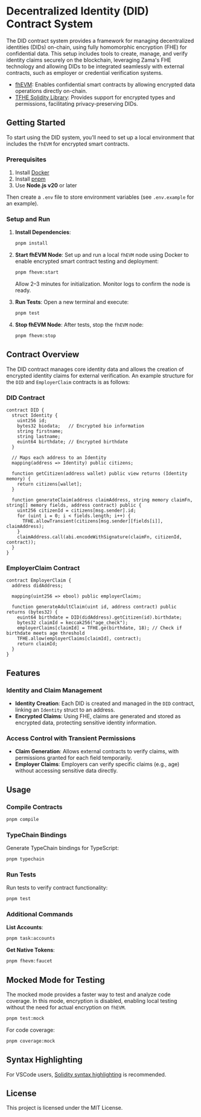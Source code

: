 # Decentralized Identity (DID) Contract System

The DID contract system provides a framework for managing decentralized identities (DIDs) on-chain, using fully homomorphic encryption (FHE) for confidential data. This setup includes tools to create, manage, and verify identity claims securely on the blockchain, leveraging Zama's FHE technology and allowing DIDs to be integrated seamlessly with external contracts, such as employer or credential verification systems.

- [fhEVM](https://github.com/zama-ai/fhevm): Enables confidential smart contracts by allowing encrypted data operations directly on-chain.
- [TFHE Solidity Library](https://github.com/zama-ai/fhevm/blob/main/examples): Provides support for encrypted types and permissions, facilitating privacy-preserving DIDs.

## Getting Started

To start using the DID system, you’ll need to set up a local environment that includes the `fhEVM` for encrypted smart contracts.

### Prerequisites

1. Install [Docker](https://docs.docker.com/engine/install/)
2. Install [pnpm](https://pnpm.io/installation)
3. Use **Node.js v20** or later

Then create a `.env` file to store environment variables (see `.env.example` for an example).

### Setup and Run

1. **Install Dependencies**:
    ```sh
    pnpm install
    ```

2. **Start fhEVM Node**:
   Set up and run a local `fhEVM` node using Docker to enable encrypted smart contract testing and deployment:
   ```sh
   pnpm fhevm:start
   ```
   Allow 2–3 minutes for initialization. Monitor logs to confirm the node is ready.

3. **Run Tests**:
   Open a new terminal and execute:
   ```sh
   pnpm test
   ```

4. **Stop fhEVM Node**:
   After tests, stop the `fhEVM` node:
   ```sh
   pnpm fhevm:stop
   ```

## Contract Overview

The DID contract manages core identity data and allows the creation of encrypted identity claims for external verification. An example structure for the `DID` and `EmployerClaim` contracts is as follows:

### DID Contract

```solidity
contract DID {
  struct Identity {
    uint256 id;
    bytes32 biodata;   // Encrypted bio information
    string firstname;
    string lastname;
    euint64 birthdate; // Encrypted birthdate
  }

  // Maps each address to an Identity
  mapping(address => Identity) public citizens;

  function getCitizen(address wallet) public view returns (Identity memory) {
    return citizens[wallet];
  }

  function generateClaim(address claimAddress, string memory claimFn, string[] memory fields, address contract) public {
    uint256 citizenId = citizens[msg.sender].id;
    for (uint i = 0; i < fields.length; i++) {
      TFHE.allowTransient(citizens[msg.sender][fields[i]], claimAddress);
    }
    claimAddress.call(abi.encodeWithSignature(claimFn, citizenId, contract));
  }
}
```

### EmployerClaim Contract

```solidity
contract EmployerClaim {
  address didAddress;

  mapping(uint256 => ebool) public employerClaims;

  function generateAdultClaim(uint id, address contract) public returns (bytes32) {
    euint64 birthdate = DID(didAddress).getCitizen(id).birthdate;
    bytes32 claimId = keccak256("age_check");
    employerClaims[claimId] = TFHE.ge(birthdate, 18); // Check if birthdate meets age threshold
    TFHE.allow(employerClaims[claimId], contract);
    return claimId;
  }
}
```

## Features

### Identity and Claim Management
- **Identity Creation**: Each DID is created and managed in the `DID` contract, linking an `Identity` struct to an address.
- **Encrypted Claims**: Using FHE, claims are generated and stored as encrypted data, protecting sensitive identity information.

### Access Control with Transient Permissions
- **Claim Generation**: Allows external contracts to verify claims, with permissions granted for each field temporarily.
- **Employer Claims**: Employers can verify specific claims (e.g., age) without accessing sensitive data directly.

## Usage

### Compile Contracts

```sh
pnpm compile
```

### TypeChain Bindings

Generate TypeChain bindings for TypeScript:

```sh
pnpm typechain
```

### Run Tests

Run tests to verify contract functionality:

```sh
pnpm test
```

### Additional Commands

**List Accounts**:

```sh
pnpm task:accounts
```

**Get Native Tokens**:

```sh
pnpm fhevm:faucet
```

## Mocked Mode for Testing

The mocked mode provides a faster way to test and analyze code coverage. In this mode, encryption is disabled, enabling local testing without the need for actual encryption on `fhEVM`.

```sh
pnpm test:mock
```

For code coverage:

```sh
pnpm coverage:mock
```

## Syntax Highlighting

For VSCode users, [Solidity syntax highlighting](https://marketplace.visualstudio.com/items?itemName=NomicFoundation.hardhat-solidity) is recommended.

## License

This project is licensed under the MIT License.
